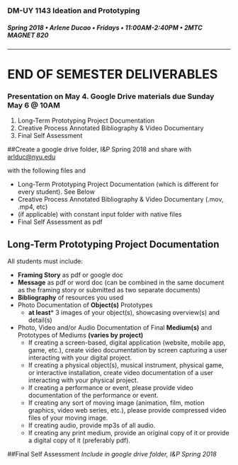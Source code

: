 ### DM-UY 1143 Ideation and Prototyping
##### Spring 2018 • Arlene Ducao • Fridays • 11:00AM-2:40PM • 2MTC MAGNET 820
---

# END OF SEMESTER DELIVERABLES
### Presentation on May 4. Google Drive materials due Sunday May 6 @ 10AM

<ol>
<li>Long-Term Prototyping Project Documentation</li>
<li>Creative Process Annotated Bibliography &amp; Video Documentary</li>
<li>Final Self Assessment</li>
</ol>
 
##Create a google drive folder, I&P Spring 2018 and share with arlduc@nyu.edu

with the following files and 
<ul>
<li>Long-Term Prototyping Project Documentation (which is different for every student). See Below</li>
<li>Creative Process Annotated Bibliography & Video Documentary (.mov, .mp4, etc)</li>
<li>(if applicable) with constant input folder with native files</li>
<li>Final Self Assessment as pdf</li>
</ul>

## Long-Term Prototyping Project Documentation
All students must include:
* **Framing Story** as pdf or google doc
* **Message** as pdf or word doc (can be combined in the same document as the framing story or submitted as two separate documents)
* **Bibliography** of resources you used
* Photo Documentation of **Object(s)** Prototypes
    * **at least*** 3 images of your object(s), showcasing overview(s) and detail(s)
* Photo, Video and/or Audio Documentation of Final **Medium(s)** and Prototypes of Mediums **(varies by project)**
    *  If creating a screen-based, digital application (website, mobile app, game, etc.), create video documentation by screen capturing a user interacting with your digital project.
    *  If creating a physical object(s), musical instrument, physical game, or interactive installation, create video documentation of a user interacting with your physical project.
    *  If creating a performance or event, please provide video documentation of the performance or event.
    * If creating any sort of moving image (animation, film, motion graphics, video web series, etc.), please provide compressed video files of your moving image.
    *  If creating audio, provide mp3s of all audio.
    *  If creating any print medium, provide an original copy of it or provide a digital copy of it (preferably pdf).


##Final Self Assessment
*Include in google drive folder, I&P Spring 2018*



